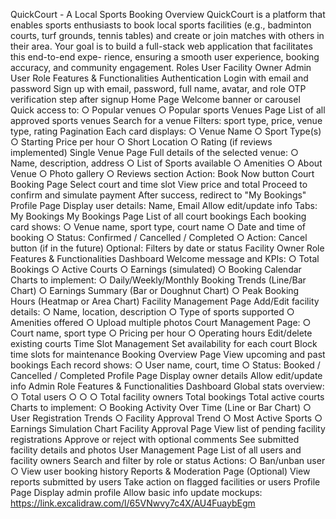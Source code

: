 QuickCourt - A Local Sports Booking
Overview
QuickCourt is a platform that enables sports enthusiasts to book local
sports facilities (e.g., badminton courts, turf grounds, tennis tables)
and create or join matches with others in their area. Your goal is to
build a full-stack web application that facilitates this end-to-end expe-
rience, ensuring a smooth user experience, booking accuracy, and
community engagement.
Roles
User
Facility Owner
Admin
User Role
Features & Functionalities
Authentication
Login with email and password
Sign up with email, password, full name, avatar, and role
OTP verification step after signup
Home Page
Welcome banner or carousel
Quick access to:
○ Popular venues
○ Popular sports
Venues Page
List of all approved sports venues
Search for a venue
Filters: sport type, price, venue type, rating
Pagination
Each card displays:
○ Venue Name
○ Sport Type(s)
○ Starting Price per hour
○ Short Location
○ Rating (if reviews implemented)
Single Venue Page
Full details of the selected venue:
○ Name, description, address
○ List of Sports available
○ Amenities
○ About Venue
○ Photo gallery
○ Reviews section
Action: Book Now button
Court Booking Page
Select court and time slot
View price and total
Proceed to confirm and simulate payment
After success, redirect to "My Bookings"
Profile Page
Display user details: Name, Email
Allow edit/update info
Tabs: My Bookings
My Bookings Page
List of all court bookings
Each booking card shows:
○ Venue name, sport type, court name
○ Date and time of booking
○ Status: Confirmed / Cancelled / Completed
○ Action: Cancel button (if in the future)
Optional: Filters by date or status
Facility Owner Role
Features & Functionalities
Dashboard
Welcome message and KPIs:
○ Total Bookings
○ Active Courts
○ Earnings (simulated)
○ Booking Calendar
Charts to implement:
○ Daily/Weekly/Monthly Booking Trends (Line/Bar Chart)
○ Earnings Summary (Bar or Doughnut Chart)
○ Peak Booking Hours (Heatmap or Area Chart)
Facility Management Page
Add/Edit facility details:
○ Name, location, description
○ Type of sports supported
○ Amenities offered
○ Upload multiple photos
Court Management Page:
○ Court name, sport type
○ Pricing per hour
○ Operating hours
Edit/delete existing courts
Time Slot Management
Set availability for each court
Block time slots for maintenance
Booking Overview Page
View upcoming and past bookings
Each record shows:
○ User name, court, time
○ Status: Booked / Cancelled / Completed
Profile Page
Display owner details
Allow edit/update info
Admin Role
Features & Functionalities
Dashboard
Global stats overview:
○ Total users
○
○
○
Total facility owners
Total bookings
Total active courts
Charts to implement:
○ Booking Activity Over Time (Line or Bar Chart)
○
User Registration Trends
○
Facility Approval Trend
○
Most Active Sports
○
Earnings Simulation Chart
Facility Approval Page
View list of pending facility registrations
Approve or reject with optional comments
See submitted facility details and photos
User Management Page
List of all users and facility owners
Search and filter by role or status
Actions:
○ Ban/unban user
○
View user booking history
Reports & Moderation Page (Optional)
View reports submitted by users
Take action on flagged facilities or users
Profile Page
Display admin profile
Allow basic info update
mockups: https://link.excalidraw.com/l/65VNwvy7c4X/AU4FuaybEgm